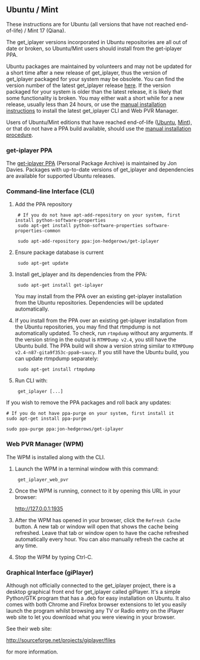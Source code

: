 ## Ubuntu / Mint

These instructions are for Ubuntu (all versions that have not reached end-of-life) / Mint 17 (Qiana).

The get_iplayer versions incorporated in Ubuntu repositories are all out of date or broken, so Ubuntu/Mint users should install from the get-iplayer PPA.

Ubuntu packages are maintained by volunteers and may not be updated for a short time after a new release of get_iplayer, thus the version of get_iplayer packaged for your system may be obsolete. You can find the version number of the latest get_iplayer release [here](https://github.com/get-iplayer/get_iplayer/releases). If the version packaged for your system is older than the latest release, it is likely that some functionality is broken. You may either wait a short while for a new release, usually less than 24 hours, or use the [manual installation instructions](/wiki/manual) to install the latest get_iplayer CLI and Web PVR Manager.

Users of Ubuntu/Mint editions that have reached end-of-life ([Ubuntu](https://wiki.ubuntu.com/Releases), [Mint](http://www.linuxmint.com/oldreleases.php)), or that do not have a PPA build available, should use the [manual installation procedure](/wiki/manual).

### get-iplayer PPA

The [get-iplayer PPA](https://launchpad.net/~jon-hedgerows/+archive/get-iplayer) (Personal Package Archive) is maintained by Jon Davies.  Packages with up-to-date versions of get_iplayer and dependencies are available for supported Ubuntu releases.

### Command-line Interface (CLI)

1. Add the PPA repository

        # If you do not have apt-add-repository on your system, first install python-software-properties
        sudo apt-get install python-software-properties software-properties-common

    	sudo apt-add-repository ppa:jon-hedgerows/get-iplayer

2. Ensure package database is current

    	sudo apt-get update

3. Install get_iplayer and its dependencies from the PPA:

    	sudo apt-get install get-iplayer
    
    You may install from the PPA over an existing get-iplayer installation from the Ubuntu repositories.  Dependencies will be updated automatically.

4. If you install from the PPA over an existing get-iplayer installation from the Ubuntu repositories, you may find that rtmpdump is not automatically updated. To check, run `rtmpdump` without any arguments. If the version string in the output is `RTMPDump v2.4`, you still have the Ubuntu build.  The PPA build will show a version string similar to `RTMPDump v2.4-n87-gita9f353c-ppa8~saucy`.  If you still have the Ubuntu build, you can update rtmpdump separately:

        sudo apt-get install rtmpdump

5. Run CLI with:

    	get_iplayer [...]

If you wish to remove the PPA packages and roll back any updates:

    # If you do not have ppa-purge on your system, first install it
    sudo apt-get install ppa-purge

    sudo ppa-purge ppa:jon-hedgerows/get-iplayer

### Web PVR Manager (WPM)

The WPM is installed along with the CLI.

1. Launch the WPM in a terminal window with this command:

    	get_iplayer_web_pvr

2. Once the WPM is running, connect to it by opening this URL in your browser:

    <http://127.0.0.1:1935>

3. After the WPM has opened in your browser, click the `Refresh Cache` button.  A new tab or window will open that shows the cache being refreshed.  Leave that tab or window open to have the cache refreshed automatically every hour.  You can also manually refresh the cache at any time.

4. Stop the WPM by typing Ctrl-C.

### Graphical Interface (giPlayer)

Although not officially connected to the get_iplayer project, there is a desktop graphical front end for get_iplayer called giPlayer.  It's a simple Python/GTK program that has a .deb for easy installation on Ubuntu.  It also comes with both Chrome and Firefox browser extensions to let you easily launch the program whilst browsing any TV or Radio entry on the iPlayer web site to let you download what you were viewing in your browser.

See their web site:

<http://sourceforge.net/projects/giplayer/files>

for more information.